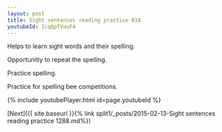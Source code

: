 ```yaml
---
layout: post
title: Sight sentences reading practice 918
youtubeId: IcqQpfVuuF4
---
```

 
 
Helps to learn sight words and their spelling.

Opportunitiy to repeat the spelling. 

Practice spelling. 
 
Practice for spelling bee competitions. 
 
{% include youtubePlayer.html id=page.youtubeId %}
 
 

[Next]({{ site.baseurl }}{% link  split1/_posts/2015-02-13-Sight sentences reading practice 1288.md%})
 

